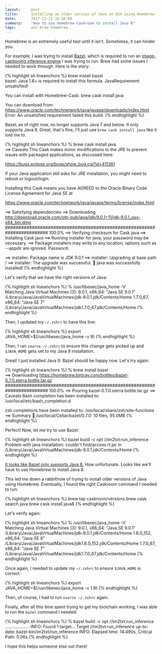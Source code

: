 ```yaml
---
layout:     post
title:      Installing an older version of Java on OSX using Homebrew
date:       2017-11-11 16:50:00
summary:    "How to use Homebrew Caskroom to install Java 8"
tags:       osx brew homebrew
---
```


Homebrew is an extremely useful tool until it isn't. Sometimes, it can hinder you.

For example, I was trying to install [Bazel](https://bazel.build/), which is required to run an [image-captioning inference engine](https://github.com/premgane/models/blob/master/research/im2txt/README.md#generating-captions) I was trying to run. Brew had some issues I needed to work through. Here is the story:

{% highlight sh lineanchors %}
brew install bazel                    
bazel: Java 1.8+ is required to install this formula.
JavaRequirement unsatisfied!

You can install with Homebrew-Cask:
  brew cask install java

You can download from:
  https://www.oracle.com/technetwork/java/javase/downloads/index.html
Error: An unsatisfied requirement failed this build.
{% endhighlight %}


Bazel, as of right now, no longer supports Java 7 and below. It only supports Java 8. Great, that's fine, I'll just use `brew cask install java` like it told me to.


{% highlight sh lineanchors %}
% brew cask install java                
==> Caveats
This Cask makes minor modifications to the JRE to prevent issues with
packaged applications, as discussed here:

  https://bugs.eclipse.org/bugs/show_bug.cgi?id=411361

If your Java application still asks for JRE installation, you might need
to reboot or logout/login.

Installing this Cask means you have AGREED to the Oracle Binary Code
License Agreement for Java SE at

  https://www.oracle.com/technetwork/java/javase/terms/license/index.html

==> Satisfying dependencies
==> Downloading http://download.oracle.com/otn-pub/java/jdk/9.0.1+11/jdk-9.0.1_osx-x64_bin.dmg
######################################################################## 100.0%
==> Verifying checksum for Cask java
==> Installing Cask java
==> Running installer for java; your password may be necessary.
==> Package installers may write to any location; options such as --appdir are ignored.
Password:

==> installer: Package name is JDK 9.0.1
==> installer: Upgrading at base path /
==> installer: The upgrade was successful.
🍺  java was successfully installed!
{% endhighlight %}

Let's verify that we have the right versions of Java:

{% highlight sh lineanchors %}
% /usr/libexec/java_home -V             
Matching Java Virtual Machines (3):
    9.0.1, x86_64:	"Java SE 9.0.1"	/Library/Java/JavaVirtualMachines/jdk-9.0.1.jdk/Contents/Home
    1.7.0_67, x86_64:	"Java SE 7"	/Library/Java/JavaVirtualMachines/jdk1.7.0_67.jdk/Contents/Home
{% endhighlight %}

Then, I updated my `~/.zshrc` to have this line:

{% highlight sh lineanchors %}
export JAVA_HOME=$(/usr/libexec/java_home -v 9)
{% endhighlight %}

Then, I ran `source ~/.zshrc` to ensure this change gets picked up and `$JAVA_HOME` gets set to my Java 9 installation.

Great! I just installed Java 9. Bazel should be happy now. Let's try again:

{% highlight sh lineanchors %}
% brew install bazel                    
==> Downloading https://homebrew.bintray.com/bottles/bazel-0.7.0.sierra.bottle.tar.gz
######################################################################## 100.0%
==> Pouring bazel-0.7.0.sierra.bottle.tar.gz
==> Caveats
Bash completion has been installed to:
  /usr/local/etc/bash_completion.d

zsh completions have been installed to:
  /usr/local/share/zsh/site-functions
==> Summary
🍺  /usr/local/Cellar/bazel/0.7.0: 10 files, 95.0MB
{% endhighlight %}

Perfect! Now, let me try to use Bazel:

{% highlight sh lineanchors %}
bazel build -c opt //im2txt:run_inference
Problem with java installation: couldn't find/access rt.jar in /Library/Java/JavaVirtualMachines/jdk-9.0.1.jdk/Contents/Home
{% endhighlight %}

[It looks like Bazel only supports Java 8.](https://github.com/bazelbuild/bazel/issues/3410) How unfortunate. Looks like we'll have to use Homebrew to install Java 8.

This led me down a rabbithole of trying to install older versions of Java using Homebrew. Eventually, I found the right Caskroom command I needed to run:

{% highlight sh lineanchors %}
brew tap caskroom/versions
brew cask search java
brew cask install java8
{% endhighlight %}

Let's verify again:

{% highlight sh lineanchors %}
% /usr/libexec/java_home -V             
Matching Java Virtual Machines (3):
    9.0.1, x86_64:	"Java SE 9.0.1"	/Library/Java/JavaVirtualMachines/jdk-9.0.1.jdk/Contents/Home
    1.8.0_152, x86_64:	"Java SE 8"	/Library/Java/JavaVirtualMachines/jdk1.8.0_152.jdk/Contents/Home
    1.7.0_67, x86_64:	"Java SE 7"	/Library/Java/JavaVirtualMachines/jdk1.7.0_67.jdk/Contents/Home
{% endhighlight %}

Once again, I needed to update my `~/.zshrc` to ensure `$JAVA_HOME` is correct:

{% highlight sh lineanchors %}
export JAVA_HOME=$(/usr/libexec/java_home -v 1.8)
{% endhighlight %}

Then, of course, I had to run `source ~/.zshrc` again.

Finally, after all this time spent trying to get my toolchain working, I was able to run the `bazel` command I needed:

{% highlight sh lineanchors %}
% bazel build -c opt //im2txt:run_inference
....................
INFO: Found 1 target...
Target //im2txt:run_inference up-to-date:
  bazel-bin/im2txt/run_inference
INFO: Elapsed time: 14.490s, Critical Path: 0.06s
{% endhighlight %}

I hope this helps someone else out there!